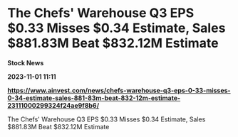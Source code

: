 # The Chefs' Warehouse Q3 EPS $0.33 Misses $0.34 Estimate, Sales $881.83M Beat $832.12M Estimate
**Stock News**

**2023-11-01 11:11**

**https://www.ainvest.com/news/chefs-warehouse-q3-eps-0-33-misses-0-34-estimate-sales-881-83m-beat-832-12m-estimate-23111000299324f24ae9f8b6/**

The Chefs' Warehouse Q3 EPS $0.33 Misses $0.34 Estimate, Sales $881.83M Beat $832.12M Estimate